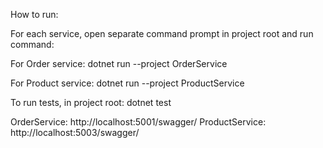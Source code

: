 How to run:

For each service, open separate command prompt in project root and run command:

For Order service: dotnet run --project OrderService

For Product service: dotnet run --project ProductService

To run tests, in project root: dotnet test

OrderService: http://localhost:5001/swagger/
ProductService: http://localhost:5003/swagger/
